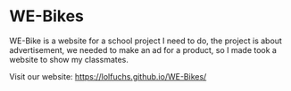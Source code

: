# WE-Bikes
WE-Bike is a website for a school project I need to do, the project is about advertisement, we needed to make an ad for a product, so I made took a website to show my classmates.

Visit our website: https://lolfuchs.github.io/WE-Bikes/ 